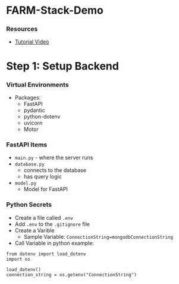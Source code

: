 # FARM-Stack-Demo

### Resources

- [Tutorial Video](https://www.youtube.com/watch?v=OzUzrs8uJl8)

# Step 1: Setup Backend

### Virtual Environments

- Packages:
  - FastAPI
  - pydantic
  - python-dotenv
  - uvicorn
  - Motor
 
### FastAPI Items

- `main.py` - where the server runs
- `database.py`
  - connects to the database
  - has query logic
- `model.py`
  - Model for FastAPI

### Python Secrets

- Create a file called `.env`
- Add `.env` to the `.gitignore` file
- Create a Varible
  - Sample Variable: `ConnectionString=mongodbConnectionString`
- Call Variable in python example:
```
from dotenv import load_dotenv
import os

load_dotenv()
connection_string = os.getenv("ConnectionString")
```
